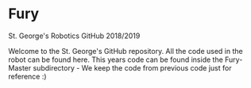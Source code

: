 # Fury
St. George's Robotics GitHub 2018/2019

Welcome to the St. George's GitHub repository. All the code used in the robot can be found here.
This years code can be found inside the Fury-Master subdirectory - We keep the code from previous code just for reference :)
